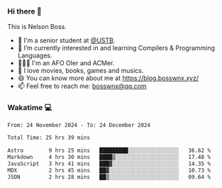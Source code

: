 ### Hi there 👋

<!--
**bosswnx/bosswnx** is a ✨ _special_ ✨ repository because its `README.md` (this file) appears on your GitHub profile.

Here are some ideas to get you started:

- 🔭 I’m currently working on ...
- 🌱 I’m currently learning ...
- 👯 I’m looking to collaborate on ...
- 🤔 I’m looking for help with ...
- 💬 Ask me about ...
- 📫 How to reach me: ...
- 😄 Pronouns: ...
- ⚡ Fun fact: ...
-->

This is Nelson Boss.

- 🏫 I'm a senior student at [@USTB](https://www.ustb.edu.cn/).
- 🌱 I’m currently interested in and learning Compilers & Programming Languages.
- 🧑🏻‍💻 I'm an AFO OIer and ACMer.
- 🥰 I love movies, books, games and musics.
- 😄 You can know more about me at https://blog.bosswnx.xyz/
- 📫 Feel free to reach me: bosswnx@qq.com

### Wakatime 💻

<!--START_SECTION:waka-->

```txt
From: 24 November 2024 - To: 24 December 2024

Total Time: 25 hrs 39 mins

Astro        9 hrs 25 mins   █████████░░░░░░░░░░░░░░░░   36.62 %
Markdown     4 hrs 30 mins   ████▒░░░░░░░░░░░░░░░░░░░░   17.48 %
JavaScript   3 hrs 41 mins   ███▓░░░░░░░░░░░░░░░░░░░░░   14.35 %
MDX          2 hrs 45 mins   ██▓░░░░░░░░░░░░░░░░░░░░░░   10.73 %
JSON         2 hrs 28 mins   ██▒░░░░░░░░░░░░░░░░░░░░░░   09.64 %
```

<!--END_SECTION:waka-->
